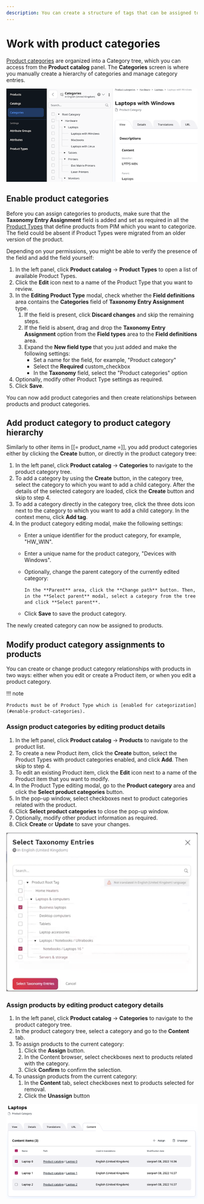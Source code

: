 ```yaml
---
description: You can create a structure of tags that can be assigned to products to help categorize products, to assist users in searching. You create, manage and assign categories manually.
---
```


# Work with product categories

[Product categories](products.md#product-categories) are organized into a Category tree, which you can access from the **Product catalog** panel. The **Categories** screen is where you manually create a hierarchy of categories and manage category entries. 

![Product category tree](img/product_categories.png)

## Enable product categories

Before you can assign categories to products, make sure that the **Taxonomy Entry Assignment** field is added and set as required in all the [Product Types](products.md#product-types) that define products from PIM which you want to categorize. 
The field could be absent if Product Types were migrated from an older version of the product.

Depending on your permissions, you might be able to verify the presence of the field and add the field yourself:

1. In the left panel, click **Product catalog** -> **Product Types** to open a list of available Product Types.
2. Click the **Edit** icon next to a name of the Product Type that you want to review.
3. In the **Editing Product Type** modal, check whether the **Field definitions** area contains the **Categories** field of **Taxonomy Entry Assignment** type. 
    1. If the field is present, click **Discard changes** and skip the remaining steps.
    2. If the field is absent, drag and drop the **Taxonomy Entry Assignment** option from the **Field types** area to the **Field definitions** area.
    3. Expand the **New field type** that you just added and make the following settings:
        * Set a name for the field, for example, "Product category"
        * Select the **Required** custom_checkbox
        * In the **Taxonomy** field, select the "Product categories" option
4. Optionally, modify other Product Type settings as required.
7. Click **Save**.

You can now add product categories and then create relationships between products and product categories.

## Add product category to product category hierarchy

Similarly to other items in [[= product_name =]], you add product categories either by clicking the **Create** button, or directly in the product category tree:

1. In the left panel, click **Product catalog** -> **Categories** to navigate to the product category tree.
2. To add a category by using the **Create** button, in the category tree, select the category to which you want to add a child category. After the details of the selected category are loaded, click the **Create** button and skip to step 4.
3. To add a category directly in the category tree, click the three dots icon next to the category to which you want to add a child category. In the context menu, click **Add tag**.
4. In the product category editing modal, make the following settings:
    * Enter a unique identifier for the product category, for example, "HW_WIN".
    * Enter a unique name for the product category, "Devices with Windows".
    * Optionally, change the parent category of the currently edited category: 
    
          In the **Parent** area, click the **Change path** button. Then, in the **Select parent** modal, select a category from the tree and click **Select parent**.
        
    * Click **Save** to save the product category.

The newly created category can now be assigned to products.

## Modify product category assignments to products

You can create or change product category relationships with products in two ways: either when you edit or create a Product item, or when you edit a product category.

!!! note

    Products must be of Product Type which is [enabled for categorization](#enable-product-categories). 

### Assign product categories by editing product details

1. In the left panel, click **Product catalog** -> **Products** to navigate to the product list.
2. To create a new Product item, click the  **Create** button, select the Product Types with product categories enabled, and click **Add**. Then skip to step 4.
3. To edit an existing Product item, click the **Edit** icon next to a name of the Product item that you want to modify.
4. In the Product Type editing modal, go to the **Product category** area and click the **Select product categories** button.
5. In the pop-up window, select checkboxes next to product categories related with the product.
6. Click **Select product categories** to close the pop-up window.
7. Optionally, modify other product information as required.
8. Click **Create** or **Update** to save your changes.

![Adding product categories](img/product_category_selection.png)

### Assign products by editing product category details

1. In the left panel, click **Product catalog** -> **Categories** to navigate to the product category tree.
2. In the product category tree, select a category and go to the **Content** tab.
3. To assign products to the current category:
    1. Click the **Assign** button.
    2. In the Content browser, select checkboxes next to products related with the category.
    3. Click **Confirm** to confirm the selection.
4. To unassign products from the current category:
    1. In the **Content** tab, select checkboxes next to products selected for removal.
    2. Click the **Unassign** button

![Related products list](img/product_categories_product_list.png)
